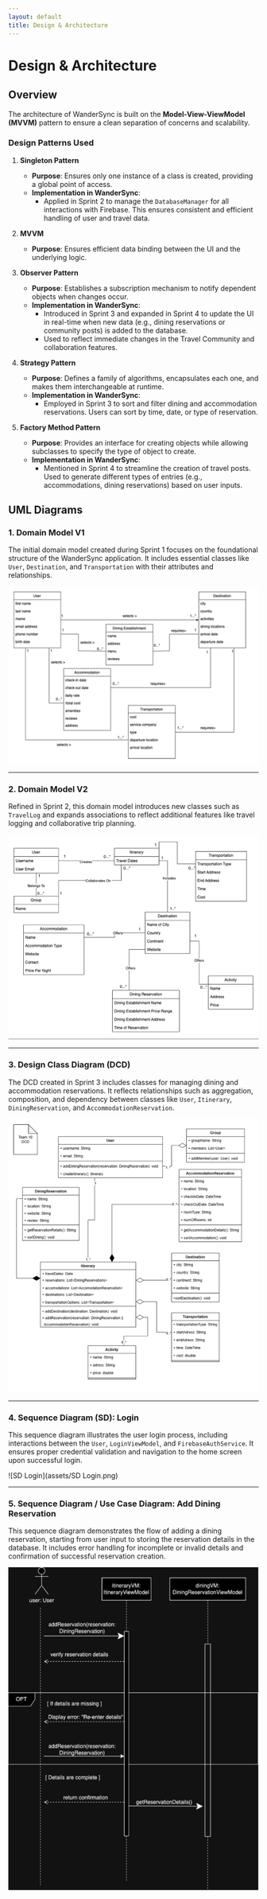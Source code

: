 ```yaml
---
layout: default
title: Design & Architecture
---
```


# Design & Architecture

## Overview
The architecture of WanderSync is built on the **Model-View-ViewModel (MVVM)** pattern to ensure a clean separation of concerns and scalability.

### Design Patterns Used
1. **Singleton Pattern**
   - **Purpose**: Ensures only one instance of a class is created, providing a global point of access.
   - **Implementation in WanderSync**:
     - Applied in Sprint 2 to manage the `DatabaseManager` for all interactions with Firebase. This ensures consistent and efficient handling of user and travel data.

2. **MVVM**
   - **Purpose**: Ensures efficient data binding between the UI and the underlying logic.

3. **Observer Pattern**
   - **Purpose**: Establishes a subscription mechanism to notify dependent objects when changes occur.
   - **Implementation in WanderSync**:
     - Introduced in Sprint 3 and expanded in Sprint 4 to update the UI in real-time when new data (e.g., dining reservations or community posts) is added to the database.
     - Used to reflect immediate changes in the Travel Community and collaboration features.

4. **Strategy Pattern**
   - **Purpose**: Defines a family of algorithms, encapsulates each one, and makes them interchangeable at runtime.
   - **Implementation in WanderSync**:
     - Employed in Sprint 3 to sort and filter dining and accommodation reservations. Users can sort by time, date, or type of reservation.

5. **Factory Method Pattern**
   - **Purpose**: Provides an interface for creating objects while allowing subclasses to specify the type of object to create.
   - **Implementation in WanderSync**:
     - Mentioned in Sprint 4 to streamline the creation of travel posts. Used to generate different types of entries (e.g., accommodations, dining reservations) based on user inputs.

## UML Diagrams

### **1. Domain Model V1**
The initial domain model created during Sprint 1 focuses on the foundational structure of the WanderSync application. It includes essential classes like `User`, `Destination`, and `Transportation` with their attributes and relationships.

![Domain Model V1](assets/domainmodelv1.png)

---

### **2. Domain Model V2**
Refined in Sprint 2, this domain model introduces new classes such as `TravelLog` and expands associations to reflect additional features like travel logging and collaborative trip planning.

![Domain Model V2](assets/domainmodelv2.png)

---

### **3. Design Class Diagram (DCD)**
The DCD created in Sprint 3 includes classes for managing dining and accommodation reservations. It reflects relationships such as aggregation, composition, and dependency between classes like `User`, `Itinerary`, `DiningReservation`, and `AccommodationReservation`.

![DCD](assets/DCD.png)

---

### **4. Sequence Diagram (SD): Login**
This sequence diagram illustrates the user login process, including interactions between the `User`, `LoginViewModel`, and `FirebaseAuthService`. It ensures proper credential validation and navigation to the home screen upon successful login.

![SD Login](assets/SD Login.png)

---

### **5. Sequence Diagram / Use Case Diagram: Add Dining Reservation**
This sequence diagram demonstrates the flow of adding a dining reservation, starting from user input to storing the reservation details in the database. It includes error handling for incomplete or invalid details and confirmation of successful reservation creation.

![SD Add Dining Reservation](assets/AddDiningRes.png)
